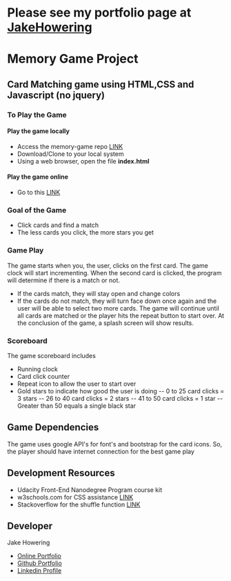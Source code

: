 # Please see my portfolio page at [JakeHowering](http://www.jakehowering.com)  

# Memory Game Project

## Card Matching game using HTML,CSS and Javascript **(no jquery)**

### To Play the Game
#### Play the game locally
- Access the memory-game repo [LINK](https://github.com/jhowerin/memory-game)
- Download/Clone to your local system
- Using a web browser, open the file **index.html**
#### Play the game online
- Go to this [LINK](https://jhowerin.github.io/memorygame/)

### Goal of the Game
- Click cards and find a match
- The less cards you click, the more stars you get

### Game Play
The game starts when you, the user, clicks on the first card.  The game clock will start incrementing. When the second card is clicked, the program will determine if there is a match or not.  
- If the cards match, they will stay open and change colors
- If the cards do not match, they will turn face down once again and the user will be able to select two more cards. The game will continue until all cards are matched or the player hits the repeat button to start over.
At the conclusion of the game, a splash screen will show results.

### Scoreboard
The game scoreboard includes
- Running clock
- Card click counter
- Repeat icon to allow the user to start over
- Gold stars to indicate how good the user is doing
-- 0 to 25 card clicks = 3 stars
-- 26 to 40 card clicks = 2 stars
-- 41 to 50 card clicks = 1 star
-- Greater than 50 equals a single black star

## Game Dependencies
The game uses google API's for font's and bootstrap for the card icons.  So, the player should have internet connection for the best game play

## Development Resources
- Udacity Front-End Nanodegree Program course kit
- w3schools.com for CSS assistance [LINK](https://www.w3schools.com/howto/howto_css_modals.asp)
- Stackoverflow for the shuffle function [LINK](http://stackoverflow.com/a/2450976)

## Developer
Jake Howering
- [Online Portfolio](https://jhowerin.github.io/)
- [Github Portfolio](https://github.com/jhowerin)
- [Linkedin Profile](https://www.linkedin.com/in/jakehowering/)
